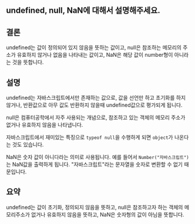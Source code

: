 ## undefined, null, NaN에 대해서 설명해주세요.

## 결론

undefined는 값이 정의되어 있지 않음을 뜻하는 값이고,
null은 참조하는 메모리의 주소가 유효하지 않거나 없음을 나타내는 값이고,
NaN은 해당 값이 number형이 아니라는 것을 뜻합니다.

## 설명

undefined는 자바스크립트에서만 존재하는 값으로, 값을 선언만 하고 초기화를 하지 않거나,
반환값으로 아무 값도 반환하지 않을때 undefined값으로 평가되게 됩니다.

null은 컴퓨터공학에서 자주 사용되는 개념으로, 참조하고 있는 객체의 메모리 주소가 없거나 유효하지 않음을 나타냅니다.

자바스크립트에서 재미있는 특징으로 `typeof null`을 수행하게 되면 `object`가 나온다는 것도 있습니다.

NaN은 숫자 값이 아니다라는 의미로 사용됩니다.
예를 들어서 `Number("자바스크립트")`는 NaN값을 출력하게 됩니다.
"자바스크립트"라는 문자열을 숫자로 변환할 수 없기 때문입니다.

## 요약

undefined는 값이 초기화, 정의되지 않음을 뜻하고,
null은 참조하고자 하는 객체의 메모리주소가 없거나 유효하지 않음을 뜻하고,
NaN은 숫자형의 값이 아님을 뜻합니다.

